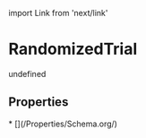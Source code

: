 import Link from 'next/link'
# RandomizedTrial

undefined

## Properties

<Grid>
* [](/Properties/Schema.org/)

</Grid>

